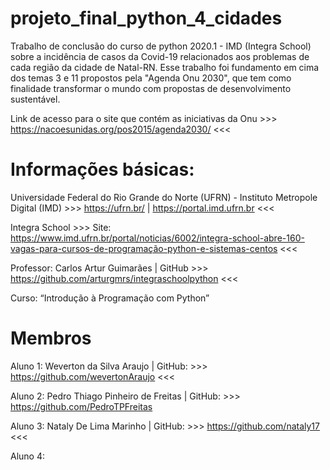 # projeto_final_python_4_cidades

Trabalho de conclusão do curso de python 2020.1 - IMD (Integra School) sobre a incidência de casos da Covid-19 relacionados aos problemas de cada região da cidade de Natal-RN. Esse trabalho foi fundamento em cima dos temas 3 e 11 propostos pela "Agenda Onu 2030", que tem como finalidade transformar o mundo com propostas de desenvolvimento sustentável.

Link de acesso para o site que contém as iniciativas da Onu >>> https://nacoesunidas.org/pos2015/agenda2030/ <<<

# Informações básicas:

Universidade Federal do Rio Grande do Norte (UFRN) - Instituto Metropole Digital (IMD) >>> https://ufrn.br/ | https://portal.imd.ufrn.br <<<

Integra School >>> Site: https://www.imd.ufrn.br/portal/noticias/6002/integra-school-abre-160-vagas-para-cursos-de-programação-python-e-sistemas-centos <<<

Professor: Carlos Artur Guimarães | GitHub >>> https://github.com/arturgmrs/integraschoolpython <<<

Curso: “Introdução à Programação com Python”

# Membros

Aluno 1: Weverton da Silva Araujo | GitHub: >>> https://github.com/wevertonAraujo <<<

Aluno 2: Pedro Thiago Pinheiro de Freitas | GitHub: >>> https://github.com/PedroTPFreitas

Aluno 3: Nataly De Lima Marinho  | GitHub:  >>> https://github.com/nataly17 <<<

Aluno 4: 
